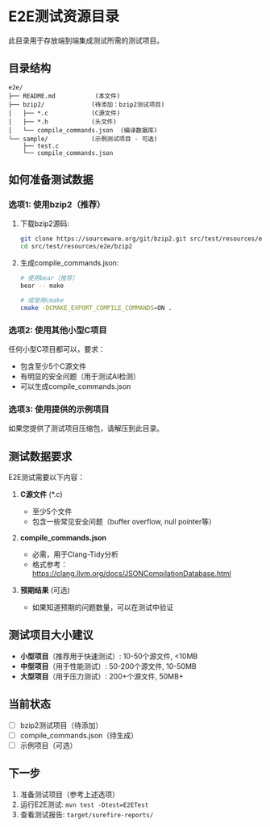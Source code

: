 # E2E测试资源目录

此目录用于存放端到端集成测试所需的测试项目。

## 目录结构

```
e2e/
├── README.md           (本文件)
├── bzip2/             (待添加：bzip2测试项目)
│   ├── *.c            (C源文件)
│   ├── *.h            (头文件)
│   └── compile_commands.json  (编译数据库)
└── sample/            (示例测试项目 - 可选)
    ├── test.c
    └── compile_commands.json
```

## 如何准备测试数据

### 选项1: 使用bzip2（推荐）

1. 下载bzip2源码:
   ```bash
   git clone https://sourceware.org/git/bzip2.git src/test/resources/e2e/bzip2
   cd src/test/resources/e2e/bzip2
   ```

2. 生成compile_commands.json:
   ```bash
   # 使用bear（推荐）
   bear -- make

   # 或使用cmake
   cmake -DCMAKE_EXPORT_COMPILE_COMMANDS=ON .
   ```

### 选项2: 使用其他小型C项目

任何小型C项目都可以，要求：
- 包含至少5个C源文件
- 有明显的安全问题（用于测试AI检测）
- 可以生成compile_commands.json

### 选项3: 使用提供的示例项目

如果您提供了测试项目压缩包，请解压到此目录。

## 测试数据要求

E2E测试需要以下内容：

1. **C源文件** (*.c)
   - 至少5个文件
   - 包含一些常见安全问题（buffer overflow, null pointer等）

2. **compile_commands.json**
   - 必需，用于Clang-Tidy分析
   - 格式参考：https://clang.llvm.org/docs/JSONCompilationDatabase.html

3. **预期结果** (可选)
   - 如果知道预期的问题数量，可以在测试中验证

## 测试项目大小建议

- **小型项目**（推荐用于快速测试）: 10-50个源文件, <10MB
- **中型项目**（用于性能测试）: 50-200个源文件, 10-50MB
- **大型项目**（用于压力测试）: 200+个源文件, 50MB+

## 当前状态

- [ ] bzip2测试项目（待添加）
- [ ] compile_commands.json（待生成）
- [ ] 示例项目（可选）

## 下一步

1. 准备测试项目（参考上述选项）
2. 运行E2E测试: `mvn test -Dtest=E2ETest`
3. 查看测试报告: `target/surefire-reports/`
